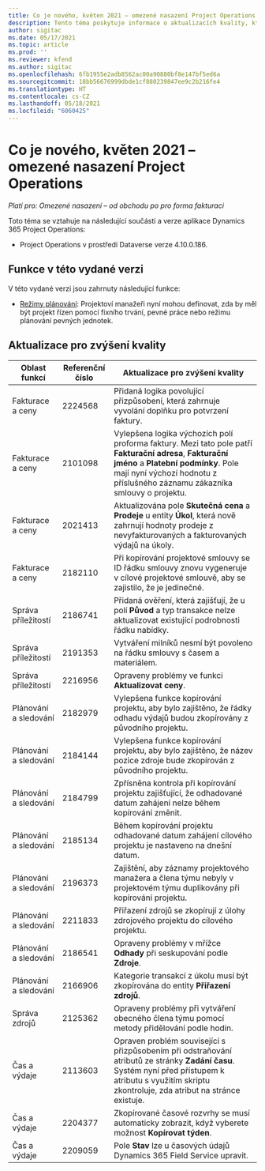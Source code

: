 ```yaml
---
title: Co je nového, květen 2021 – omezené nasazení Project Operations
description: Tento téma poskytuje informace o aktualizacích kvality, které jsou k dispozici v omezeném nasazení Project Operations z května 2021.
author: sigitac
ms.date: 05/17/2021
ms.topic: article
ms.prod: ''
ms.reviewer: kfend
ms.author: sigitac
ms.openlocfilehash: 6fb1955e2adb8562ac00a90880bf8e147bf5ed6a
ms.sourcegitcommit: 18bb56676999dbde1cf880239847ee9c2b216fe4
ms.translationtype: HT
ms.contentlocale: cs-CZ
ms.lasthandoff: 05/18/2021
ms.locfileid: "6060425"
---
```

# <a name="whats-new-may-2021---project-operations-lite-deployment"></a>Co je nového, květen 2021 – omezené nasazení Project Operations

_Platí pro: Omezené nasazení – od obchodu po pro forma fakturaci_

Toto téma se vztahuje na následující součásti a verze aplikace Dynamics 365 Project Operations:

   - Project Operations v prostředí Dataverse verze 4.10.0.186.

## <a name="features-included-in-this-release"></a>Funkce v této vydané verzi

V této vydané verzi jsou zahrnuty následující funkce:

- [Režimy plánování](../../project-management/scheduling-modes.md): Projektoví manažeři nyní mohou definovat, zda by měl být projekt řízen pomocí fixního trvání, pevné práce nebo režimu plánování pevných jednotek.

## <a name="quality-updates"></a>Aktualizace pro zvýšení kvality

| **Oblast funkcí** | **Referenční číslo** | **Aktualizace pro zvýšení kvality** |
| --- | --- | --- |
| Fakturace a ceny | 2224568 | Přidaná logika povolující přizpůsobení, která zahrnuje vyvolání doplňku pro potvrzení faktury. |
| Fakturace a ceny | 2101098 | Vylepšena logika výchozích polí proforma faktury. Mezi tato pole patří **Fakturační adresa**, **Fakturační jméno** a **Platební podmínky**. Pole mají nyní výchozí hodnotu z příslušného záznamu zákazníka smlouvy o projektu. |
| Fakturace a ceny | 2021413 | Aktualizována pole **Skutečná cena** a **Prodeje** u entity **Úkol**, která nově zahrnují hodnoty prodeje z nevyfakturovaných a fakturovaných výdajů na úkoly. |
| Fakturace a ceny | 2182110 | Při kopírování projektové smlouvy se ID řádku smlouvy znovu vygeneruje v cílové projektové smlouvě, aby se zajistilo, že je jedinečné. |
| Správa příležitostí | 2186741 | Přidaná ověření, která zajišťují, že u polí **Původ** a typ transakce nelze aktualizovat existující podrobnosti řádku nabídky. |
| Správa příležitostí | 2191353 | Vytváření milníků nesmí být povoleno na řádku smlouvy s časem a materiálem. |
| Správa příležitostí | 2216956 | Opraveny problémy ve funkci **Aktualizovat ceny**. |
| Plánování a sledování | 2182979 | Vylepšena funkce kopírování projektu, aby bylo zajištěno, že řádky odhadu výdajů budou zkopírovány z původního projektu. |
| Plánování a sledování | 2184144 | Vylepšena funkce kopírování projektu, aby bylo zajištěno, že název pozice zdroje bude zkopírován z původního projektu. |
| Plánování a sledování | 2184799 | Zpřísněna kontrola při kopírování projektu zajišťující, že odhadované datum zahájení nelze během kopírování změnit. |
| Plánování a sledování | 2185134 | Během kopírování projektu odhadované datum zahájení cílového projektu je nastaveno na dnešní datum. |
| Plánování a sledování | 2196373 | Zajištění, aby záznamy projektového manažera a člena týmu nebyly v projektovém týmu duplikovány při kopírování projektu. |
| Plánování a sledování | 2211833 | Přiřazení zdrojů se zkopírují z úlohy zdrojového projektu do cílového projektu. |
| Plánování a sledování | 2186541 | Opraveny problémy v mřížce **Odhady** při seskupování podle **Zdroje**. |
| Plánování a sledování | 2166906 | Kategorie transakcí z úkolu musí být zkopírována do entity **Přiřazení zdrojů**. |
| Správa zdrojů | 2125362 | Opraveny problémy při vytváření obecného člena týmu pomocí metody přidělování podle hodin. |
| Čas a výdaje | 2113603 | Opraven problém související s přizpůsobením při odstraňování atributů ze stránky **Zadání času**. Systém nyní před přístupem k atributu s využitím skriptu zkontroluje, zda atribut na stránce existuje. |
| Čas a výdaje | 2204377 | Zkopírované časové rozvrhy se musí automaticky zobrazit, když vyberete možnost **Kopírovat týden**. |
| Čas a výdaje | 2209059 | Pole **Stav** lze u časových údajů Dynamics 365 Field Service upravit. |
